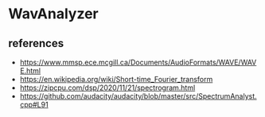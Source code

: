 # WavAnalyzer

## references

- https://www.mmsp.ece.mcgill.ca/Documents/AudioFormats/WAVE/WAVE.html
- https://en.wikipedia.org/wiki/Short-time_Fourier_transform
- https://zipcpu.com/dsp/2020/11/21/spectrogram.html
- https://github.com/audacity/audacity/blob/master/src/SpectrumAnalyst.cpp#L91

